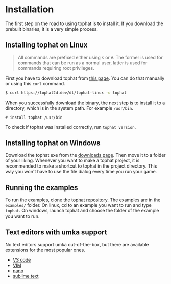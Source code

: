 # Installation

The first step on the road to using tophat is to install it.  If you download
the prebuilt binaries, it is a very simple process.

## Installing tophat on Linux

> All commands are prefixed either using `$` or `#`.  The former is used for
> commands that can be run as a normal user, latter is used for commands
> requiring root privileges.

First you have to download tophat from [this page](https://tophat2d.dev/dl).  You
can do that manually or using this `curl` command.

```sh
$ curl https://tophat2d.dev/dl/tophat-linux -o tophat
```

When you successfully download the binary, the next step is to install it to a
directory, which is in the system path.  For example `/usr/bin`.

```
# install tophat /usr/bin
```

To check if tophat was installed correctly, run `tophat version`.

## Installing tophat on Windows

Download the tophat exe from the [downloads page](https://tophat2d.dev/dl).  Then
move it to a folder of your liking.  Whenever you want to make a tophat
project, it is recommended to make a shortcut to tophat in the project
directory. This way you won't have to use the file dialog every time you run
your game.

## Running the examples

To run the examples, clone the [tophat repository](https://sr.ht/~mrms/tophat).
The examples are in the `examples/` folder.  On linux, cd to an example you
want to run and type `tophat`.  On windows, launch tophat and choose the folder
of the example you want to run.

## Text editors with umka support

No text editors support umka out-of-the-box, but there are available extensions
for the most popular ones.

* [VS code](https://marketplace.visualstudio.com/items?itemName=mrms.vscode-umka)
* [VIM](https://git.sr.ht/~mrms/vim-umka)
* [nano](https://mrms.cz/dl/up/umka.nanorc)
* [sublime text](https://github.com/vtereshkov/umka-lang/blob/master/Umka.sublime-syntax)
